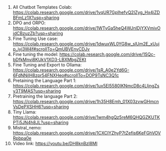 1) All Chatbot Templates Colab: https://colab.research.google.com/drive/1vqUR7GpIhefvQ2IZyg_Hx4iZDBFmLz1X?usp=sharing
2) DPO and ORPO: https://colab.research.google.com/drive/1WTyGa5heQ4WJnIDjYXVmivOjdCBzuzZb?usp=sharing
3) Fine Tuning Use case: https://colab.research.google.com/drive/1dwuxWL0YG8w_slUm2E_xUujp_iyj3W4f#scrollTo=QmUBVEnvCDJv
4) Fine tuning the model: https://colab.research.google.com/drive/1SQc-bDfkMnvi8KUkV1XD3-LBXMbgZEKt
5) Fine Tuning and Export to Ollama: https://colab.research.google.com/drive/1sR_A0e2Yd6G-6FdNNilH8zpr54FNXHeo#scrollTo=DOP9TsNC3Q1c
6) Pretaining the Language Part 1: https://colab.research.google.com/drive/1ux5El5580IKNmcD8c4LIjngZsy3T9MAS?usp=sharing
7) Pretraining the language Part 2: https://colab.research.google.com/drive/1h35H8Emh_01X03zvwGHmcnVsDePXSHH6?usp=sharing
8) Tiny Llama: https://colab.research.google.com/drive/1wm4hgQz5reM6QHQGZKUTKPTi5JN4h8JL?usp=sharing
9) Mistral_nemo: https://colab.research.google.com/drive/1CXCIYZhyP7tZefis6KeFGhVOVRpbpa0e
10) Video link: https://youtu.be/DH8knBzI8MI
